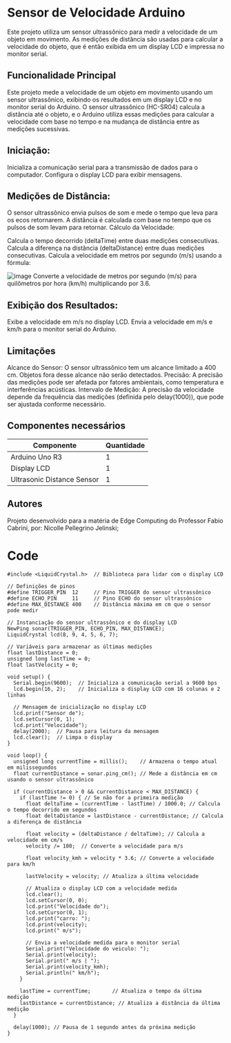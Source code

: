 # Sensor de Velocidade Arduino
Este projeto utiliza um sensor ultrassônico para medir a velocidade de um objeto em movimento. As medições de distância são usadas para calcular a velocidade do objeto, que é então exibida em um display LCD e impressa no monitor serial.


## Funcionalidade Principal
Este projeto mede a velocidade de um objeto em movimento usando um sensor ultrassônico, exibindo os resultados em um display LCD e no monitor serial do Arduino. O sensor ultrassônico (HC-SR04) calcula a distância até o objeto, e o Arduino utiliza essas medições para calcular a velocidade com base no tempo e na mudança de distância entre as medições sucessivas.

## Iniciação:

Inicializa a comunicação serial para a transmissão de dados para o computador.
Configura o display LCD para exibir mensagens.

## Medições de Distância:
O sensor ultrassônico envia pulsos de som e mede o tempo que leva para os ecos retornarem.
A distância é calculada com base no tempo que os pulsos de som levam para retornar.
Cálculo da Velocidade:

Calcula o tempo decorrido (deltaTime) entre duas medições consecutivas.
Calcula a diferença na distância (deltaDistance) entre duas medições consecutivas.
Calcula a velocidade em metros por segundo (m/s) usando a fórmula:

![image](https://github.com/Nicolejelinski/Edge-sprint1/assets/143125546/9c50f2f5-5247-4193-8414-d4bc4ab96b1a)
Converte a velocidade de metros por segundo (m/s) para quilômetros por hora (km/h) multiplicando por 3.6.

## Exibição dos Resultados:
Exibe a velocidade em m/s no display LCD.
Envia a velocidade em m/s e km/h para o monitor serial do Arduino.

## Limitações
Alcance do Sensor: O sensor ultrassônico tem um alcance limitado a 400 cm. Objetos fora desse alcance não serão detectados.
Precisão: A precisão das medições pode ser afetada por fatores ambientais, como temperatura e interferências acústicas.
Intervalo de Medição: A precisão da velocidade depende da frequência das medições (definida pelo delay(1000)), que pode ser ajustada conforme necessário.

## Componentes necessários
| Componente    | Quantidade    |
| ------------- | ------------- |
|Arduino Uno R3  | 1 |
| Display LCD | 1 |
| Ultrasonic Distance Sensor | 1 |

## Autores
Projeto desenvolvido para a matéria de Edge Computing do Professor Fabio Cabrini, por: 
Nicolle Pellegrino Jelinski;

# Code
```#include <NewPing.h>        // Biblioteca para lidar com o sensor ultrassônico
#include <LiquidCrystal.h>  // Biblioteca para lidar com o display LCD

// Definições de pinos
#define TRIGGER_PIN  12     // Pino TRIGGER do sensor ultrassônico
#define ECHO_PIN     11     // Pino ECHO do sensor ultrassônico
#define MAX_DISTANCE 400    // Distância máxima em cm que o sensor pode medir

// Instanciação do sensor ultrassônico e do display LCD
NewPing sonar(TRIGGER_PIN, ECHO_PIN, MAX_DISTANCE);
LiquidCrystal lcd(8, 9, 4, 5, 6, 7);

// Variáveis para armazenar as últimas medições
float lastDistance = 0;
unsigned long lastTime = 0;
float lastVelocity = 0;

void setup() {
  Serial.begin(9600);  // Inicializa a comunicação serial a 9600 bps
  lcd.begin(16, 2);    // Inicializa o display LCD com 16 colunas e 2 linhas

  // Mensagem de inicialização no display LCD
  lcd.print("Sensor de");
  lcd.setCursor(0, 1);
  lcd.print("Velocidade");
  delay(2000);  // Pausa para leitura da mensagem
  lcd.clear();  // Limpa o display
}

void loop() {
  unsigned long currentTime = millis();    // Armazena o tempo atual em milissegundos
  float currentDistance = sonar.ping_cm(); // Mede a distância em cm usando o sensor ultrassônico

  if (currentDistance > 0 && currentDistance < MAX_DISTANCE) {
    if (lastTime != 0) { // Se não for a primeira medição
      float deltaTime = (currentTime - lastTime) / 1000.0; // Calcula o tempo decorrido em segundos
      float deltaDistance = lastDistance - currentDistance; // Calcula a diferença de distância

      float velocity = (deltaDistance / deltaTime); // Calcula a velocidade em cm/s
      velocity /= 100;  // Converte a velocidade para m/s

      float velocity_kmh = velocity * 3.6; // Converte a velocidade para km/h

      lastVelocity = velocity; // Atualiza a última velocidade

      // Atualiza o display LCD com a velocidade medida
      lcd.clear();
      lcd.setCursor(0, 0);
      lcd.print("Velocidade do");
      lcd.setCursor(0, 1);
      lcd.print("carro: ");
      lcd.print(velocity);
      lcd.print(" m/s");

      // Envia a velocidade medida para o monitor serial
      Serial.print("Velocidade do veiculo: ");
      Serial.print(velocity);
      Serial.print(" m/s | ");
      Serial.print(velocity_kmh);
      Serial.println(" km/h");
    }

    lastTime = currentTime;       // Atualiza o tempo da última medição
    lastDistance = currentDistance; // Atualiza a distância da última medição
  }

  delay(1000); // Pausa de 1 segundo antes da próxima medição
}
```

